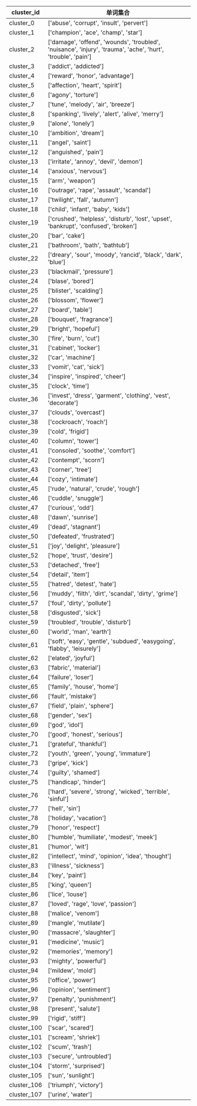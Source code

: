 | cluster_id | 单词集合 |
|-------|-------|
| cluster_0 | ['abuse', 'corrupt', 'insult', 'pervert'] |
| cluster_1 | ['champion', 'ace', 'champ', 'star'] |
| cluster_2 | ['damage', 'offend', 'wounds', 'troubled', 'nuisance', 'injury', 'trauma', 'ache', 'hurt', 'trouble', 'pain'] |
| cluster_3 | ['addict', 'addicted'] |
| cluster_4 | ['reward', 'honor', 'advantage'] |
| cluster_5 | ['affection', 'heart', 'spirit'] |
| cluster_6 | ['agony', 'torture'] |
| cluster_7 | ['tune', 'melody', 'air', 'breeze'] |
| cluster_8 | ['spanking', 'lively', 'alert', 'alive', 'merry'] |
| cluster_9 | ['alone', 'lonely'] |
| cluster_10 | ['ambition', 'dream'] |
| cluster_11 | ['angel', 'saint'] |
| cluster_12 | ['anguished', 'pain'] |
| cluster_13 | ['irritate', 'annoy', 'devil', 'demon'] |
| cluster_14 | ['anxious', 'nervous'] |
| cluster_15 | ['arm', 'weapon'] |
| cluster_16 | ['outrage', 'rape', 'assault', 'scandal'] |
| cluster_17 | ['twilight', 'fall', 'autumn'] |
| cluster_18 | ['child', 'infant', 'baby', 'kids'] |
| cluster_19 | ['crushed', 'helpless', 'disturb', 'lost', 'upset', 'bankrupt', 'confused', 'broken'] |
| cluster_20 | ['bar', 'cake'] |
| cluster_21 | ['bathroom', 'bath', 'bathtub'] |
| cluster_22 | ['dreary', 'sour', 'moody', 'rancid', 'black', 'dark', 'blue'] |
| cluster_23 | ['blackmail', 'pressure'] |
| cluster_24 | ['blase', 'bored'] |
| cluster_25 | ['blister', 'scalding'] |
| cluster_26 | ['blossom', 'flower'] |
| cluster_27 | ['board', 'table'] |
| cluster_28 | ['bouquet', 'fragrance'] |
| cluster_29 | ['bright', 'hopeful'] |
| cluster_30 | ['fire', 'burn', 'cut'] |
| cluster_31 | ['cabinet', 'locker'] |
| cluster_32 | ['car', 'machine'] |
| cluster_33 | ['vomit', 'cat', 'sick'] |
| cluster_34 | ['inspire', 'inspired', 'cheer'] |
| cluster_35 | ['clock', 'time'] |
| cluster_36 | ['invest', 'dress', 'garment', 'clothing', 'vest', 'decorate'] |
| cluster_37 | ['clouds', 'overcast'] |
| cluster_38 | ['cockroach', 'roach'] |
| cluster_39 | ['cold', 'frigid'] |
| cluster_40 | ['column', 'tower'] |
| cluster_41 | ['consoled', 'soothe', 'comfort'] |
| cluster_42 | ['contempt', 'scorn'] |
| cluster_43 | ['corner', 'tree'] |
| cluster_44 | ['cozy', 'intimate'] |
| cluster_45 | ['rude', 'natural', 'crude', 'rough'] |
| cluster_46 | ['cuddle', 'snuggle'] |
| cluster_47 | ['curious', 'odd'] |
| cluster_48 | ['dawn', 'sunrise'] |
| cluster_49 | ['dead', 'stagnant'] |
| cluster_50 | ['defeated', 'frustrated'] |
| cluster_51 | ['joy', 'delight', 'pleasure'] |
| cluster_52 | ['hope', 'trust', 'desire'] |
| cluster_53 | ['detached', 'free'] |
| cluster_54 | ['detail', 'item'] |
| cluster_55 | ['hatred', 'detest', 'hate'] |
| cluster_56 | ['muddy', 'filth', 'dirt', 'scandal', 'dirty', 'grime'] |
| cluster_57 | ['foul', 'dirty', 'pollute'] |
| cluster_58 | ['disgusted', 'sick'] |
| cluster_59 | ['troubled', 'trouble', 'disturb'] |
| cluster_60 | ['world', 'man', 'earth'] |
| cluster_61 | ['soft', 'easy', 'gentle', 'subdued', 'easygoing', 'flabby', 'leisurely'] |
| cluster_62 | ['elated', 'joyful'] |
| cluster_63 | ['fabric', 'material'] |
| cluster_64 | ['failure', 'loser'] |
| cluster_65 | ['family', 'house', 'home'] |
| cluster_66 | ['fault', 'mistake'] |
| cluster_67 | ['field', 'plain', 'sphere'] |
| cluster_68 | ['gender', 'sex'] |
| cluster_69 | ['god', 'idol'] |
| cluster_70 | ['good', 'honest', 'serious'] |
| cluster_71 | ['grateful', 'thankful'] |
| cluster_72 | ['youth', 'green', 'young', 'immature'] |
| cluster_73 | ['gripe', 'kick'] |
| cluster_74 | ['guilty', 'shamed'] |
| cluster_75 | ['handicap', 'hinder'] |
| cluster_76 | ['hard', 'severe', 'strong', 'wicked', 'terrible', 'sinful'] |
| cluster_77 | ['hell', 'sin'] |
| cluster_78 | ['holiday', 'vacation'] |
| cluster_79 | ['honor', 'respect'] |
| cluster_80 | ['humble', 'humiliate', 'modest', 'meek'] |
| cluster_81 | ['humor', 'wit'] |
| cluster_82 | ['intellect', 'mind', 'opinion', 'idea', 'thought'] |
| cluster_83 | ['illness', 'sickness'] |
| cluster_84 | ['key', 'paint'] |
| cluster_85 | ['king', 'queen'] |
| cluster_86 | ['lice', 'louse'] |
| cluster_87 | ['loved', 'rage', 'love', 'passion'] |
| cluster_88 | ['malice', 'venom'] |
| cluster_89 | ['mangle', 'mutilate'] |
| cluster_90 | ['massacre', 'slaughter'] |
| cluster_91 | ['medicine', 'music'] |
| cluster_92 | ['memories', 'memory'] |
| cluster_93 | ['mighty', 'powerful'] |
| cluster_94 | ['mildew', 'mold'] |
| cluster_95 | ['office', 'power'] |
| cluster_96 | ['opinion', 'sentiment'] |
| cluster_97 | ['penalty', 'punishment'] |
| cluster_98 | ['present', 'salute'] |
| cluster_99 | ['rigid', 'stiff'] |
| cluster_100 | ['scar', 'scared'] |
| cluster_101 | ['scream', 'shriek'] |
| cluster_102 | ['scum', 'trash'] |
| cluster_103 | ['secure', 'untroubled'] |
| cluster_104 | ['storm', 'surprised'] |
| cluster_105 | ['sun', 'sunlight'] |
| cluster_106 | ['triumph', 'victory'] |
| cluster_107 | ['urine', 'water'] |